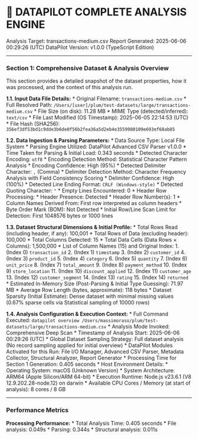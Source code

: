 🤖 DATAPILOT COMPLETE ANALYSIS ENGINE
======================================
Analysis Target: transactions-medium.csv
Report Generated: 2025-06-06 00:29:26 (UTC)
DataPilot Version: v1.0.0 (TypeScript Edition)

---
### Section 1: Comprehensive Dataset & Analysis Overview
This section provides a detailed snapshot of the dataset properties, how it was processed, and the context of this analysis run.

**1.1. Input Data File Details:**
    * Original Filename: `transactions-medium.csv`
    * Full Resolved Path: `/Users/[user]/plum/test-datasets/large/transactions-medium.csv`
    * File Size (on disk): 11.28 MB
    * MIME Type (detected/inferred): `text/csv`
    * File Last Modified (OS Timestamp): 2025-06-05 22:14:53 (UTC)
    * File Hash (SHA256): `356ef3df53bd1c9dde3b6de0f56b2fea36a5d2eb4e3559980109e693ef68ab85`

**1.2. Data Ingestion & Parsing Parameters:**
    * Data Source Type: Local File System
    * Parsing Engine Utilized: DataPilot Advanced CSV Parser v1.0.0
    * Time Taken for Parsing & Initial Load: 0.343 seconds
    * Detected Character Encoding: `utf8`
        * Encoding Detection Method: Statistical Character Pattern Analysis
        * Encoding Confidence: High (95%)
    * Detected Delimiter Character: `,` (Comma)
        * Delimiter Detection Method: Character Frequency Analysis with Field Consistency Scoring
        * Delimiter Confidence: High (100%)
    * Detected Line Ending Format: `CRLF (Windows-style)`
    * Detected Quoting Character: `"`
        * Empty Lines Encountered: 0
    * Header Row Processing:
        * Header Presence: Detected
        * Header Row Number(s): 1
        * Column Names Derived From: First row interpreted as column headers
    * Byte Order Mark (BOM): Not Detected
    * Initial Row/Line Scan Limit for Detection: First 1048576 bytes or 1000 lines

**1.3. Dataset Structural Dimensions & Initial Profile:**
    * Total Rows Read (including header, if any): 100,001
    * Total Rows of Data (excluding header): 100,000
    * Total Columns Detected: 15
    * Total Data Cells (Data Rows × Columns): 1,500,000
    * List of Column Names (15) and Original Index:
        1.  (Index 0) `transaction_id`
        2.  (Index 1) `timestamp`
        3.  (Index 2) `customer_id`
        4.  (Index 3) `product_id`
        5.  (Index 4) `category`
        6.  (Index 5) `quantity`
        7.  (Index 6) `unit_price`
        8.  (Index 7) `total_amount`
        9.  (Index 8) `payment_method`
        10.  (Index 9) `store_location`
        11.  (Index 10) `discount_applied`
        12.  (Index 11) `customer_age`
        13.  (Index 12) `customer_segment`
        14.  (Index 13) `rating`
        15.  (Index 14) `returned`
    * Estimated In-Memory Size (Post-Parsing & Initial Type Guessing): 71.97 MB
    * Average Row Length (bytes, approximate): 118 bytes
    * Dataset Sparsity (Initial Estimate): Dense dataset with minimal missing values (0.67% sparse cells via Statistical sampling of 10000 rows)

**1.4. Analysis Configuration & Execution Context:**
    * Full Command Executed: `datapilot overview /Users/massimoraso/plum/test-datasets/large/transactions-medium.csv`
    * Analysis Mode Invoked: Comprehensive Deep Scan
    * Timestamp of Analysis Start: 2025-06-06 00:29:26 (UTC)
    * Global Dataset Sampling Strategy: Full dataset analysis (No record sampling applied for initial overview)
    * DataPilot Modules Activated for this Run: File I/O Manager, Advanced CSV Parser, Metadata Collector, Structural Analyzer, Report Generator
    * Processing Time for Section 1 Generation: 0.405 seconds
    * Host Environment Details:
        * Operating System: macOS (Unknown Version)
        * System Architecture: ARM64 (Apple Silicon/ARM 64-bit)
        * Execution Runtime: Node.js v23.6.1 (V8 12.9.202.28-node.12) on darwin
        * Available CPU Cores / Memory (at start of analysis): 8 cores / 8 GB

---
### Performance Metrics

**Processing Performance:**
    * Total Analysis Time: 0.405 seconds
    * File analysis: 0.049s
    * Parsing: 0.344s
    * Structural analysis: 0.011s